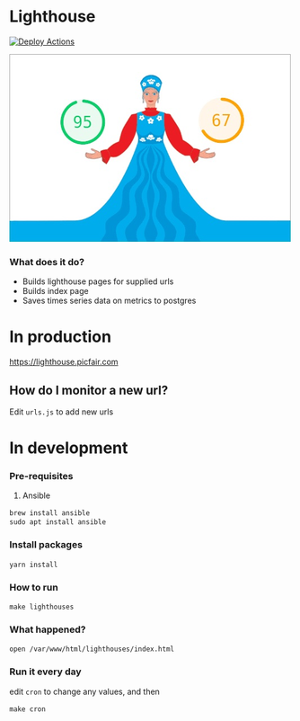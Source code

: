 # Lighthouse

[![Deploy Actions](https://github.com/cerico/lighthouse-ii/actions/workflows/deploy.yml/badge.svg)](https://github.com/cerico/lighthouse-ii/actions/workflows/deploy.yml)

![](flagscore.jpg)


### What does it do?

- Builds lighthouse pages for supplied urls
- Builds index page
- Saves times series data on metrics to postgres

# In production

https://lighthouse.picfair.com

## How do I monitor a new url?

Edit `urls.js` to add new urls

# In development

### Pre-requisites

1. Ansible

```
brew install ansible
sudo apt install ansible
```

### Install packages

```
yarn install
```

### How to run

```
make lighthouses
```

### What happened?

```
open /var/www/html/lighthouses/index.html
```

### Run it every day

edit `cron` to change any values, and then

```
make cron
```

